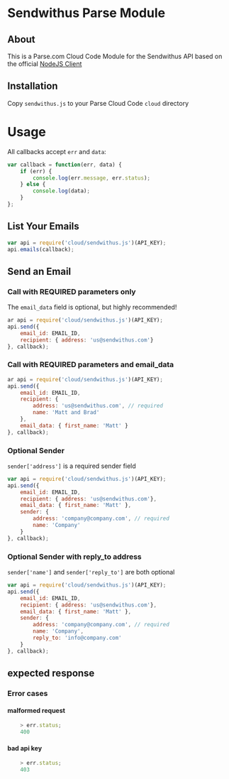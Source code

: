 Sendwithus Parse Module
========================

## About

This is a Parse.com Cloud Code Module for the Sendwithus API based on the official [NodeJS Client](https://github.com/sendwithus/sendwithus_nodejs)

## Installation

Copy `sendwithus.js` to your Parse Cloud Code `cloud` directory


# Usage

All callbacks accept `err` and `data`:

```javascript
var callback = function(err, data) {
    if (err) {
        console.log(err.message, err.status);
    } else {
        console.log(data);
    }
};
```

## List Your Emails

```javascript
var api = require('cloud/sendwithus.js')(API_KEY);
api.emails(callback);
```

## Send an Email

### Call with REQUIRED parameters only

The `email_data` field is optional, but highly recommended!

```javascript
ar api = require('cloud/sendwithus.js')(API_KEY);
api.send({
    email_id: EMAIL_ID,
    recipient: { address: 'us@sendwithus.com'}
}, callback);
```

### Call with REQUIRED parameters and email_data
```javascript
ar api = require('cloud/sendwithus.js')(API_KEY);
api.send({
    email_id: EMAIL_ID,
    recipient: {
        address: 'us@sendwithus.com', // required
        name: 'Matt and Brad' 
    },
    email_data: { first_name: 'Matt' } 
}, callback);
```

### Optional Sender
`sender['address']` is a required sender field

```javascript
var api = require('cloud/sendwithus.js')(API_KEY);
api.send({
    email_id: EMAIL_ID,
    recipient: { address: 'us@sendwithus.com'},
    email_data: { first_name: 'Matt' },
    sender: {
        address: 'company@company.com', // required
        name: 'Company' 
    }
}, callback);
```

### Optional Sender with reply_to address
`sender['name']` and `sender['reply_to']` are both optional

```javascript
var api = require('cloud/sendwithus.js')(API_KEY);
api.send({
    email_id: EMAIL_ID,
    recipient: { address: 'us@sendwithus.com'},
    email_data: { first_name: 'Matt' },
    sender: {
        address: 'company@company.com', // required
        name: 'Company',
        reply_to: 'info@company.com'
    }
}, callback);
```

## expected response

### Error cases

#### malformed request
	
```javascript
	> err.status;
	400
```

#### bad api key

```javascript
	> err.status;    
	403
```


